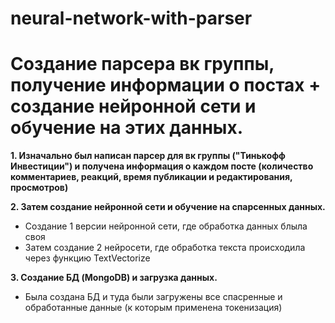 # neural-network-with-parser
# **Создание парсера вк группы, получение информации о постах + создание нейронной сети и обучение на этих данных.**

**1. Изначально был написан парсер для вк группы ("Тинькофф Инвестиции") и получена информация о каждом посте (количество комментариев, реакций, время публикации и редактирования, просмотров)**
   
**2. Затем создание нейронной сети и обучение на спарсенных данных.**
   - Создание 1 версии нейронной сети, где обработка данных блыла своя
   - Затем создание 2 нейросети, где обработка текста происходила через функцию TextVectorize

**3. Создание БД (MongoDB) и загрузка данных.**
   - Была создана БД и туда были загружены все спасренные и обработанные данные (к которым применена токенизация)

   
